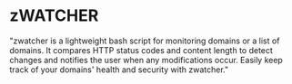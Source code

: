 # zWATCHER
"zwatcher is a lightweight bash script for monitoring domains or a list of domains. It compares HTTP status codes and content length to detect changes and notifies the user when any modifications occur. Easily keep track of your domains' health and security with zwatcher."
